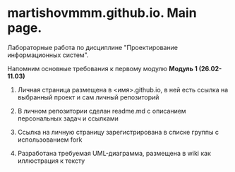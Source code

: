 # martishovmmm.github.io. Main page.
Лабораторные работа по дисциплине "Проектирование информационных систем".

Напомним основные требования к первому модулю
**Модуль 1 (26.02-11.03)**

1. Личная страница размещена в <имя>.github.io, в ней есть ссылка на выбранный проект и сам личный репозиторий

1. В личном репозитории сделан readme.md с описанием персональных задач и ссылками

1. Ссылка на личную страницу зарегистрирована в списке группы с использованием fork

1. Разработана требуемая UML-диаграмма, размещена в wiki как иллюстрация к тексту
 
